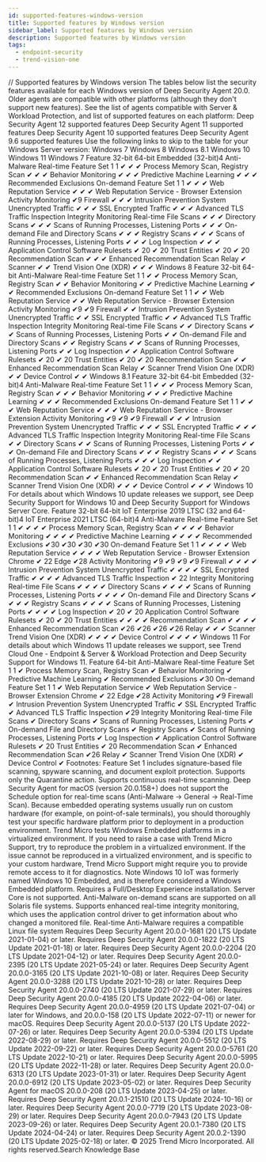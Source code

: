 ```yaml
---
id: supported-features-windows-version
title: Supported features by Windows version
sidebar_label: Supported features by Windows version
description: Supported features by Windows version
tags:
  - endpoint-security
  - trend-vision-one
---
```


/*<![CDATA[*/ $('#title').html($('meta[name=map-description]').attr('content')); /*]]>*/ Supported features by Windows version The tables below list the security features available for each Windows version of Deep Security Agent 20.0. Older agents are compatible with other platforms (although they don't support new features). See the list of agents compatible with Server & Workload Protection, and list of supported features on each platform: Deep Security Agent 12 supported features Deep Security Agent 11 supported features Deep Security Agent 10 supported features Deep Security Agent 9.6 supported features Use the following links to skip to the table for your Windows Server version: Windows 7 Windows 8 Windows 8.1 Windows 10 Windows 11 Windows 7 Feature 32-bit 64-bit Embedded (32-bit)4 Anti-Malware Real-time Feature Set 1 1 ✔ ✔ ✔ Process Memory Scan, Registry Scan ✔ ✔ ✔ Behavior Monitoring ✔ ✔ ✔ Predictive Machine Learning ✔ ✔ ✔ Recommended Exclusions On-demand Feature Set 1 1 ✔ ✔ ✔ Web Reputation Service ✔ ✔ ✔ Web Reputation Service - Browser Extension Activity Monitoring ✔9 Firewall ✔ ✔ ✔ Intrusion Prevention System Unencrypted Traffic ✔ ✔ ✔ SSL Encrypted Traffic ✔ ✔ ✔ Advanced TLS Traffic Inspection Integrity Monitoring Real-time File Scans ✔ ✔ ✔ Directory Scans ✔ ✔ ✔ Scans of Running Processes, Listening Ports ✔ ✔ ✔ On-demand File and Directory Scans ✔ ✔ ✔ Registry Scans ✔ ✔ ✔ Scans of Running Processes, Listening Ports ✔ ✔ ✔ Log Inspection ✔ ✔ ✔ Application Control Software Rulesets ✔ 20 ✔ 20 Trust Entities ✔ 20 ✔ 20 Recommendation Scan ✔ ✔ ✔ Enhanced Recommendation Scan Relay ✔ Scanner ✔ ✔ Trend Vision One (XDR) ✔ ✔ ✔ Windows 8 Feature 32-bit 64-bit Anti-Malware Real-time Feature Set 1 1 ✔ ✔ Process Memory Scan, Registry Scan ✔ ✔ Behavior Monitoring ✔ ✔ Predictive Machine Learning ✔ ✔ Recommended Exclusions On-demand Feature Set 1 1 ✔ ✔ Web Reputation Service ✔ ✔ Web Reputation Service - Browser Extension Activity Monitoring ✔9 ✔9 Firewall ✔ ✔ Intrusion Prevention System Unencrypted Traffic ✔ ✔ SSL Encrypted Traffic ✔ ✔ Advanced TLS Traffic Inspection Integrity Monitoring Real-time File Scans ✔ ✔ Directory Scans ✔ ✔ Scans of Running Processes, Listening Ports ✔ ✔ On-demand File and Directory Scans ✔ ✔ Registry Scans ✔ ✔ Scans of Running Processes, Listening Ports ✔ ✔ Log Inspection ✔ ✔ Application Control Software Rulesets ✔ 20 ✔ 20 Trust Entities ✔ 20 ✔ 20 Recommendation Scan ✔ ✔ Enhanced Recommendation Scan Relay ✔ Scanner Trend Vision One (XDR) ✔ ✔ Device Control ✔ ✔ Windows 8.1 Feature 32-bit 64-bit Embedded (32-bit)4 Anti-Malware Real-time Feature Set 1 1 ✔ ✔ ✔ Process Memory Scan, Registry Scan ✔ ✔ ✔ Behavior Monitoring ✔ ✔ ✔ Predictive Machine Learning ✔ ✔ ✔ Recommended Exclusions On-demand Feature Set 1 1 ✔ ✔ ✔ Web Reputation Service ✔ ✔ ✔ Web Reputation Service - Browser Extension Activity Monitoring ✔9 ✔9 ✔9 Firewall ✔ ✔ ✔ Intrusion Prevention System Unencrypted Traffic ✔ ✔ ✔ SSL Encrypted Traffic ✔ ✔ ✔ Advanced TLS Traffic Inspection Integrity Monitoring Real-time File Scans ✔ ✔ Directory Scans ✔ ✔ Scans of Running Processes, Listening Ports ✔ ✔ ✔ On-demand File and Directory Scans ✔ ✔ ✔ Registry Scans ✔ ✔ ✔ Scans of Running Processes, Listening Ports ✔ ✔ ✔ Log Inspection ✔ ✔ Application Control Software Rulesets ✔ 20 ✔ 20 Trust Entities ✔ 20 ✔ 20 Recommendation Scan ✔ ✔ Enhanced Recommendation Scan Relay ✔ Scanner Trend Vision One (XDR) ✔ ✔ ✔ Device Control ✔ ✔ ✔ Windows 10 For details about which Windows 10 update releases we support, see Deep Security Support for Windows 10 and Deep Security Support for Windows Server Core. Feature 32-bit 64-bit IoT Enterprise 2019 LTSC (32 and 64-bit)4 IoT Enterprise 2021 LTSC (64-bit)4 Anti-Malware Real-time Feature Set 1 1 ✔ ✔ ✔ ✔ Process Memory Scan, Registry Scan ✔ ✔ ✔ ✔ Behavior Monitoring ✔ ✔ ✔ ✔ Predictive Machine Learning ✔ ✔ ✔ ✔ Recommended Exclusions ✔30 ✔30 ✔30 ✔30 On-demand Feature Set 1 1 ✔ ✔ ✔ ✔ Web Reputation Service ✔ ✔ ✔ ✔ Web Reputation Service - Browser Extension Chrome ✔ 22 Edge ✔28 Activity Monitoring ✔9 ✔9 ✔9 ✔9 Firewall ✔ ✔ ✔ ✔ Intrusion Prevention System Unencrypted Traffic ✔ ✔ ✔ ✔ SSL Encrypted Traffic ✔ ✔ ✔ ✔ Advanced TLS Traffic Inspection ✔ 22 Integrity Monitoring Real-time File Scans ✔ ✔ ✔ ✔ Directory Scans ✔ ✔ ✔ ✔ Scans of Running Processes, Listening Ports ✔ ✔ ✔ ✔ On-demand File and Directory Scans ✔ ✔ ✔ ✔ Registry Scans ✔ ✔ ✔ ✔ Scans of Running Processes, Listening Ports ✔ ✔ ✔ ✔ Log Inspection ✔ 20 ✔ 20 Application Control Software Rulesets ✔ 20 ✔ 20 Trust Entities ✔ ✔ ✔ ✔ Recommendation Scan ✔ ✔ ✔ ✔ Enhanced Recommendation Scan ✔26 ✔26 ✔26 ✔26 Relay ✔ ✔ ✔ Scanner Trend Vision One (XDR) ✔ ✔ ✔ ✔ Device Control ✔ ✔ ✔ ✔ Windows 11 For details about which Windows 11 update releases we support, see Trend Cloud One - Endpoint & Server & Workload Protection and Deep Security Support for Windows 11. Feature 64-bit Anti-Malware Real-time Feature Set 1 1 ✔ Process Memory Scan, Registry Scan ✔ Behavior Monitoring ✔ Predictive Machine Learning ✔ Recommended Exclusions ✔30 On-demand Feature Set 1 1 ✔ Web Reputation Service ✔ Web Reputation Service - Browser Extension Chrome ✔ 22 Edge ✔28 Activity Monitoring ✔9 Firewall ✔ Intrusion Prevention System Unencrypted Traffic ✔ SSL Encrypted Traffic ✔ Advanced TLS Traffic Inspection ✔29 Integrity Monitoring Real-time File Scans ✔ Directory Scans ✔ Scans of Running Processes, Listening Ports ✔ On-demand File and Directory Scans ✔ Registry Scans ✔ Scans of Running Processes, Listening Ports ✔ Log Inspection ✔ Application Control Software Rulesets ✔ 20 Trust Entities ✔ 20 Recommendation Scan ✔ Enhanced Recommendation Scan ✔26 Relay ✔ Scanner Trend Vision One (XDR) ✔ Device Control ✔ Footnotes: Feature Set 1 includes signature-based file scanning, spyware scanning, and document exploit protection. Supports only the Quarantine action. Supports continuous real-time scanning. Deep Security Agent for macOS (version 20.0.158+) does not support the Schedule option for real-time scans (Anti-Malware → General → Real-Time Scan). Because embedded operating systems usually run on custom hardware (for example, on point-of-sale terminals), you should thoroughly test your specific hardware platform prior to deployment in a production environment. Trend Micro tests Windows Embedded platforms in a virtualized environment. If you need to raise a case with Trend Micro Support, try to reproduce the problem in a virtualized environment. If the issue cannot be reproduced in a virtualized environment, and is specific to your custom hardware, Trend Micro Support might require you to provide remote access to it for diagnostics. Note Windows 10 IoT was formerly named Windows 10 Embedded, and is therefore considered a Windows Embedded platform. Requires a Full/Desktop Experience installation. Server Core is not supported. Anti-Malware on-demand scans are supported on all Solaris file systems. Supports enhanced real-time integrity monitoring, which uses the application control driver to get information about who changed a monitored file. Real-time Anti-Malware requires a compatible Linux file system Requires Deep Security Agent 20.0.0-1681 (20 LTS Update 2021-01-04) or later. Requires Deep Security Agent 20.0.0-1822 (20 LTS Update 2021-01-18) or later. Requires Deep Security Agent 20.0.0-2204 (20 LTS Update 2021-04-12) or later. Requires Deep Security Agent 20.0.0-2395 (20 LTS Update 2021-05-24) or later. Requires Deep Security Agent 20.0.0-3165 (20 LTS Update 2021-10-08) or later. Requires Deep Security Agent 20.0.0-3288 (20 LTS Update 2021-10-28) or later. Requires Deep Security Agent 20.0.0-2740 (20 LTS Update 2021-07-29) or later. Requires Deep Security Agent 20.0.0-4185 (20 LTS Update 2022-04-06) or later. Requires Deep Security Agent 20.0.0-4959 (20 LTS Update 2021-07-04) or later for Windows, and 20.0.0-158 (20 LTS Update 2022-07-11) or newer for macOS. Requires Deep Security Agent 20.0.0-5137 (20 LTS Update 2022-07-26) or later. Requires Deep Security Agent 20.0.0-5394 (20 LTS Update 2022-08-29) or later. Requires Deep Security Agent 20.0.0-5512 (20 LTS Update 2022-09-22) or later. Requires Deep Security Agent 20.0.0-5761 (20 LTS Update 2022-10-21) or later. Requires Deep Security Agent 20.0.0-5995 (20 LTS Update 2022-11-28) or later. Requires Deep Security Agent 20.0.0-6313 (20 LTS Update 2023-01-31) or later. Requires Deep Security Agent 20.0.0-6912 (20 LTS Update 2023-05-02) or later. Requires Deep Security Agent for macOS 20.0.0-208 (20 LTS Update 2023-04-25) or later. Requires Deep Security Agent 20.0.1-21510 (20 LTS Update 2024-10-16) or later. Requires Deep Security Agent 20.0.0-7719 (20 LTS Update 2023-08-29) or later. Requires Deep Security Agent 20.0.0-7943 (20 LTS Update 2023-09-26) or later. Requires Deep Security Agent 20.0.1-7380 (20 LTS Update 2024-04-24) or later. Requires Deep Security Agent 20.0.2-1390 (20 LTS Update 2025-02-18) or later. © 2025 Trend Micro Incorporated. All rights reserved.Search Knowledge Base
